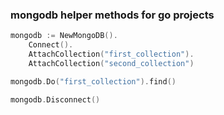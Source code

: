 ### mongodb helper methods for go projects

```go
mongodb := NewMongoDB().
    Connect().
    AttachCollection("first_collection").
    AttachCollection("second_collection")

mongodb.Do("first_collection").find()

mongodb.Disconnect()
```
